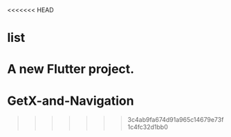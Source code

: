 <<<<<<< HEAD
# list

A new Flutter project.
=======
# GetX-and-Navigation
>>>>>>> 3c4ab9fa674d91a965c14679e73f1c4fc32d1bb0
